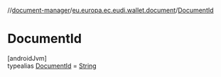 //[document-manager](../../../index.md)/[eu.europa.ec.eudi.wallet.document](../index.md)/[DocumentId](index.md)

# DocumentId

[androidJvm]\
typealias [DocumentId](index.md) = [String](https://kotlinlang.org/api/latest/jvm/stdlib/kotlin-stdlib/kotlin/-string/index.html)
